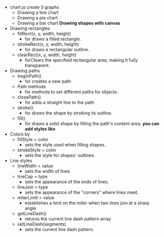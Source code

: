 - chart.js create 3 graphs
    - Drawing a line chart
    - Drawing a pie chart
    - Drawing a bar chart
**Drawing shapes with canvas**
- Drawing rectangles
    - fillRect(x, y, width, height)
        - for draws a filled rectangle.
    - strokeRect(x, y, width, height)
        - for draws a rectangular outline.    
    - clearRect(x, y, width, height)
        - forClears the specified rectangular area, making it fully transparent.
- Drawing paths
    - beginPath()
        - for creates a new path
    - Path methods
        - for methods to set different paths for objects.
    - closePath()
        - for adds a straight line to the path
    - stroke()
        - for draws the shape by stroking its outline.
    - fill()
        - for draws a solid shape by filling the path's content area.
**you can add styles like**
- Colors by
    - fillStyle = color
        - sets the style used when filling shapes.
    - strokeStyle = color
        - sets the style for shapes' outlines.
- Line styles
    - lineWidth = value
        - sets the width of lines 
    - lineCap = type
        - sets the appearance of the ends of lines.
    - lineJoin = type
        - sets the appearance of the "corners" where lines meet.
    - miterLimit = value
        - establishes a limit on the miter when two lines join at a sharp angle
    - getLineDash()
        - returns the current line dash pattern array 
    - setLineDash(segments)
        - sets the current line dash pattern.